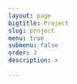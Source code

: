 ```yaml
---
layout: page
bigtitle: Project
slug: project
menu: true
submenu: false
order: 3
description: >
  
---
```

